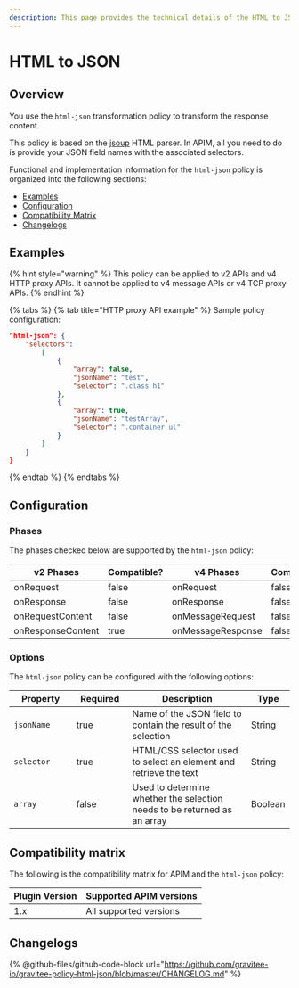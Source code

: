```yaml
---
description: This page provides the technical details of the HTML to JSON policy
---
```


# HTML to JSON

## Overview

You use the `html-json` transformation policy to transform the response content.

This policy is based on the [jsoup](https://jsoup.org/) HTML parser. In APIM, all you need to do is provide your JSON field names with the associated selectors.

Functional and implementation information for the `html-json` policy is organized into the following sections:

* [Examples](html-to-json.md#examples)
* [Configuration](html-to-json.md#configuration)
* [Compatibility Matrix](html-to-json.md#compatibility-matrix)
* [Changelogs](html-to-json.md#changelogs)

## Examples

{% hint style="warning" %}
This policy can be applied to v2 APIs and v4 HTTP proxy APIs. It cannot be applied to v4 message APIs or v4 TCP proxy APIs.
{% endhint %}

{% tabs %}
{% tab title="HTTP proxy API example" %}
Sample policy configuration:

```json
"html-json": {
    "selectors":
        [
            {
                "array": false,
                "jsonName": "test",
                "selector": ".class h1"
            },
            {
                "array": true,
                "jsonName": "testArray",
                "selector": ".container ul"
            }
        ]
    }
}
```
{% endtab %}
{% endtabs %}

## Configuration

### Phases

The phases checked below are supported by the `html-json` policy:

<table data-full-width="false"><thead><tr><th width="202">v2 Phases</th><th width="139" data-type="checkbox">Compatible?</th><th width="198">v4 Phases</th><th data-type="checkbox">Compatible?</th></tr></thead><tbody><tr><td>onRequest</td><td>false</td><td>onRequest</td><td>false</td></tr><tr><td>onResponse</td><td>false</td><td>onResponse</td><td>false</td></tr><tr><td>onRequestContent</td><td>false</td><td>onMessageRequest</td><td>false</td></tr><tr><td>onResponseContent</td><td>true</td><td>onMessageResponse</td><td>false</td></tr></tbody></table>

### Options

The `html-json` policy can be configured with the following options:

<table><thead><tr><th width="136">Property</th><th width="105" data-type="checkbox">Required</th><th width="349">Description</th><th>Type</th></tr></thead><tbody><tr><td><code>jsonName</code></td><td>true</td><td>Name of the JSON field to contain the result of the selection</td><td>String</td></tr><tr><td><code>selector</code></td><td>true</td><td>HTML/CSS selector used to select an element and retrieve the text</td><td>String</td></tr><tr><td><code>array</code></td><td>false</td><td>Used to determine whether the selection needs to be returned as an array</td><td>Boolean</td></tr></tbody></table>

## Compatibility matrix

The following is the compatibility matrix for APIM and the `html-json` policy:

<table data-full-width="false"><thead><tr><th>Plugin Version</th><th>Supported APIM versions</th></tr></thead><tbody><tr><td>1.x</td><td>All supported versions</td></tr></tbody></table>

## Changelogs

{% @github-files/github-code-block url="https://github.com/gravitee-io/gravitee-policy-html-json/blob/master/CHANGELOG.md" %}
